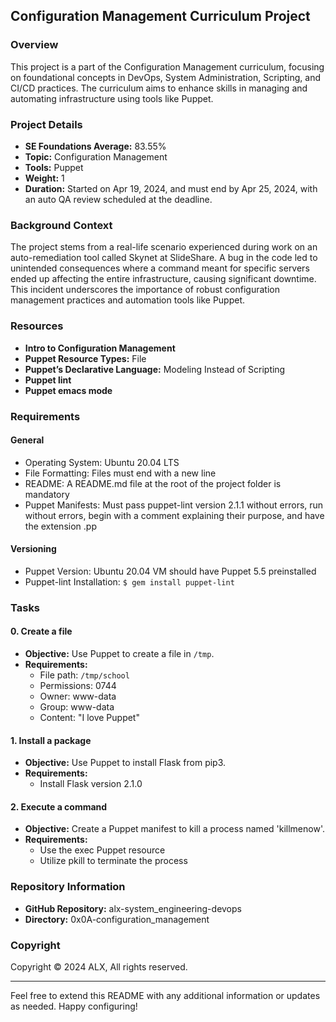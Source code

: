 ## Configuration Management Curriculum Project

### Overview

This project is a part of the Configuration Management curriculum, focusing on foundational concepts in DevOps, System Administration, Scripting, and CI/CD practices. The curriculum aims to enhance skills in managing and automating infrastructure using tools like Puppet.

### Project Details

- **SE Foundations Average:** 83.55%
- **Topic:** Configuration Management
- **Tools:** Puppet
- **Weight:** 1
- **Duration:** Started on Apr 19, 2024, and must end by Apr 25, 2024, with an auto QA review scheduled at the deadline.

### Background Context

The project stems from a real-life scenario experienced during work on an auto-remediation tool called Skynet at SlideShare. A bug in the code led to unintended consequences where a command meant for specific servers ended up affecting the entire infrastructure, causing significant downtime. This incident underscores the importance of robust configuration management practices and automation tools like Puppet.

### Resources

- **Intro to Configuration Management**
- **Puppet Resource Types:** File
- **Puppet’s Declarative Language:** Modeling Instead of Scripting
- **Puppet lint**
- **Puppet emacs mode**

### Requirements

#### General

- Operating System: Ubuntu 20.04 LTS
- File Formatting: Files must end with a new line
- README: A README.md file at the root of the project folder is mandatory
- Puppet Manifests: Must pass puppet-lint version 2.1.1 without errors, run without errors, begin with a comment explaining their purpose, and have the extension .pp

#### Versioning

- Puppet Version: Ubuntu 20.04 VM should have Puppet 5.5 preinstalled
- Puppet-lint Installation: `$ gem install puppet-lint`

### Tasks

#### 0. Create a file

- **Objective:** Use Puppet to create a file in `/tmp`.
- **Requirements:**
  - File path: `/tmp/school`
  - Permissions: 0744
  - Owner: www-data
  - Group: www-data
  - Content: "I love Puppet"

#### 1. Install a package

- **Objective:** Use Puppet to install Flask from pip3.
- **Requirements:**
  - Install Flask version 2.1.0

#### 2. Execute a command

- **Objective:** Create a Puppet manifest to kill a process named 'killmenow'.
- **Requirements:**
  - Use the exec Puppet resource
  - Utilize pkill to terminate the process

### Repository Information

- **GitHub Repository:** alx-system_engineering-devops
- **Directory:** 0x0A-configuration_management

### Copyright

Copyright © 2024 ALX, All rights reserved.

---

Feel free to extend this README with any additional information or updates as needed. Happy configuring!
